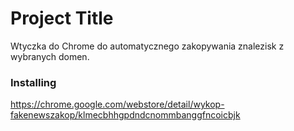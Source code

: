 # Project Title

Wtyczka do Chrome do automatycznego zakopywania znalezisk z wybranych domen.

### Installing

https://chrome.google.com/webstore/detail/wykop-fakenewszakop/klmecbhhgpdndcnommbanggfncoicbjk

